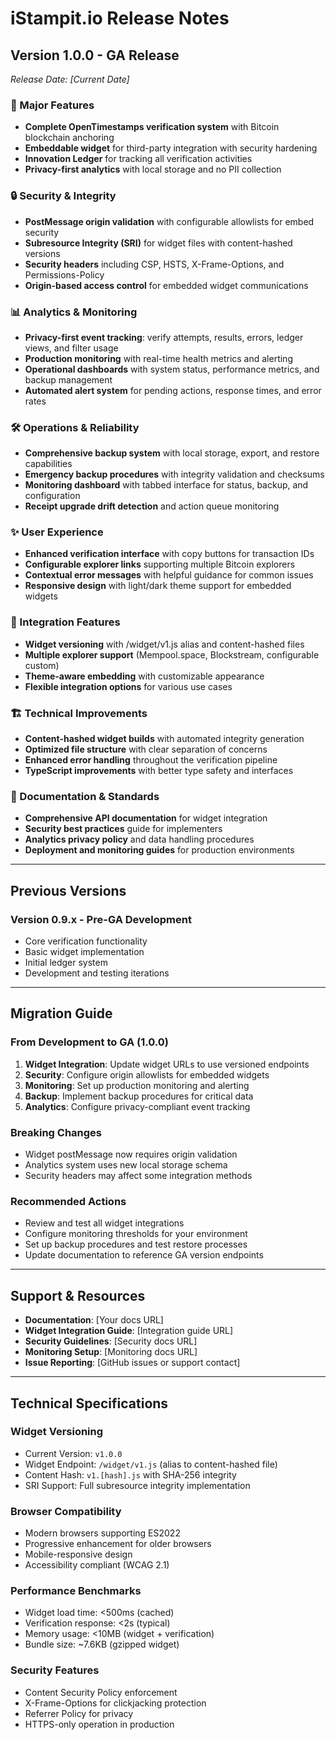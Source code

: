 # iStampit.io Release Notes

## Version 1.0.0 - GA Release
*Release Date: [Current Date]*

### 🚀 Major Features
- **Complete OpenTimestamps verification system** with Bitcoin blockchain anchoring
- **Embeddable widget** for third-party integration with security hardening
- **Innovation Ledger** for tracking all verification activities
- **Privacy-first analytics** with local storage and no PII collection

### 🔒 Security & Integrity
- **PostMessage origin validation** with configurable allowlists for embed security
- **Subresource Integrity (SRI)** for widget files with content-hashed versions
- **Security headers** including CSP, HSTS, X-Frame-Options, and Permissions-Policy
- **Origin-based access control** for embedded widget communications

### 📊 Analytics & Monitoring
- **Privacy-first event tracking**: verify attempts, results, errors, ledger views, and filter usage
- **Production monitoring** with real-time health metrics and alerting
- **Operational dashboards** with system status, performance metrics, and backup management
- **Automated alert system** for pending actions, response times, and error rates

### 🛠 Operations & Reliability
- **Comprehensive backup system** with local storage, export, and restore capabilities
- **Emergency backup procedures** with integrity validation and checksums
- **Monitoring dashboard** with tabbed interface for status, backup, and configuration
- **Receipt upgrade drift detection** and action queue monitoring

### ✨ User Experience
- **Enhanced verification interface** with copy buttons for transaction IDs
- **Configurable explorer links** supporting multiple Bitcoin explorers
- **Contextual error messages** with helpful guidance for common issues
- **Responsive design** with light/dark theme support for embedded widgets

### 🔗 Integration Features
- **Widget versioning** with /widget/v1.js alias and content-hashed files
- **Multiple explorer support** (Mempool.space, Blockstream, configurable custom)
- **Theme-aware embedding** with customizable appearance
- **Flexible integration options** for various use cases

### 🏗 Technical Improvements
- **Content-hashed widget builds** with automated integrity generation
- **Optimized file structure** with clear separation of concerns
- **Enhanced error handling** throughout the verification pipeline
- **TypeScript improvements** with better type safety and interfaces

### 📝 Documentation & Standards
- **Comprehensive API documentation** for widget integration
- **Security best practices** guide for implementers
- **Analytics privacy policy** and data handling procedures
- **Deployment and monitoring guides** for production environments

---

## Previous Versions

### Version 0.9.x - Pre-GA Development
- Core verification functionality
- Basic widget implementation
- Initial ledger system
- Development and testing iterations

---

## Migration Guide

### From Development to GA (1.0.0)
1. **Widget Integration**: Update widget URLs to use versioned endpoints
2. **Security**: Configure origin allowlists for embedded widgets
3. **Monitoring**: Set up production monitoring and alerting
4. **Backup**: Implement backup procedures for critical data
5. **Analytics**: Configure privacy-compliant event tracking

### Breaking Changes
- Widget postMessage now requires origin validation
- Analytics system uses new local storage schema
- Security headers may affect some integration methods

### Recommended Actions
- Review and test all widget integrations
- Configure monitoring thresholds for your environment
- Set up backup procedures and test restore processes
- Update documentation to reference GA version endpoints

---

## Support & Resources

- **Documentation**: [Your docs URL]
- **Widget Integration Guide**: [Integration guide URL]
- **Security Guidelines**: [Security docs URL]
- **Monitoring Setup**: [Monitoring docs URL]
- **Issue Reporting**: [GitHub issues or support contact]

---

## Technical Specifications

### Widget Versioning
- Current Version: `v1.0.0`
- Widget Endpoint: `/widget/v1.js` (alias to content-hashed file)
- Content Hash: `v1.[hash].js` with SHA-256 integrity
- SRI Support: Full subresource integrity implementation

### Browser Compatibility
- Modern browsers supporting ES2022
- Progressive enhancement for older browsers
- Mobile-responsive design
- Accessibility compliant (WCAG 2.1)

### Performance Benchmarks
- Widget load time: <500ms (cached)
- Verification response: <2s (typical)
- Memory usage: <10MB (widget + verification)
- Bundle size: ~7.6KB (gzipped widget)

### Security Features
- Content Security Policy enforcement
- X-Frame-Options for clickjacking protection
- Referrer Policy for privacy
- HTTPS-only operation in production
